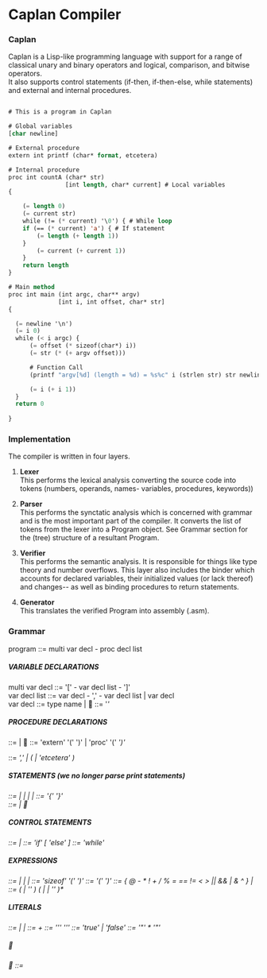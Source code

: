 # Caplan Compiler

### Caplan
Caplan is a Lisp-like programming language with support for a range of classical unary and binary operators and logical, comparison, and bitwise operators.    
It also supports control statements (if-then, if-then-else, while statements) and external and internal procedures.

```lisp

# This is a program in Caplan

# Global variables
[char newline]

# External procedure
extern int printf (char* format, etcetera)

# Internal procedure
proc int countA (char* str)
                [int length, char* current] # Local variables
{

    (= length 0)
    (= current str)
    while (!= (* current) '\0') { # While loop
	if (== (* current) 'a') { # If statement
		(= length (+ length 1))
	}
        (= current (+ current 1))
    }
    return length
}

# Main method
proc int main (int argc, char** argv)
              [int i, int offset, char* str] 
{

  (= newline '\n')
  (= i 0)
  while (< i argc) {
      (= offset (* sizeof(char*) i))
      (= str (* (+ argv offset)))

      # Function Call
      (printf "argv[%d] (length = %d) = %s%c" i (strlen str) str newline)

      (= i (+ i 1))
  }
  return 0
  
}

```

### Implementation

The compiler is written in four layers.
1. **Lexer**    
This performs the lexical analysis converting the source code into tokens (numbers, operands, names- variables, procedures, keywords))
   
2. **Parser**    
This performs the synctatic analysis which is concerned with grammar and is the most important part of the compiler. It converts the list of tokens from the lexer into a Program object. See Grammar section for the (tree) structure of a resultant Program.

3. **Verifier**   
This performs the semantic analysis. It is responsible for things like type theory and number overflows. This layer also includes the binder which accounts for declared variables, their initialized values (or lack thereof) and changes-- as well as binding procedures to return statements.
   
4. **Generator**      
This translates the verified Program into assembly (.asm).


### Grammar

program ::= multi var decl - proc decl list

##### VARIABLE DECLARATIONS
multi var decl   ::= '[' - var decl list - ']'                
var decl list    ::= var decl - ',' - var decl list | var decl                                 
var decl         ::= type name | 🥺
<type>           ::= <name> '*'*

##### PROCEDURE DECLARATIONS
<proc decl list>  ::= <proc decl> <proc decl list> | 🥺
<proc decl>       ::= 'extern' <type> <name> '(' <param decl list> ')' |
                      'proc'   <type> <name> '(' <var decl list> ')' <multi var decl> <statement>
<param decl list> ::= <var decl> ',' <param decl list> | ( <var decl> | 'etcetera' )

##### STATEMENTS (we no longer parse print statements)
<stmt>       ::= <multi stmt> | <control stmt> | <return stmt> | <print stmt> | <exp>
<multi stmt> ::= '{' <stmt list> '}'                   
<stmt list>  ::= <stmt> <stmt list> | 🥺

##### CONTROL STATEMENTS
<control stmt> ::= <conditional> | <loop>
<conditional>  ::= 'if' <exp> <statement> [ 'else' <statement> ]
<loop>         ::= 'while' <exp> <statement>

##### EXPRESSIONS
<exp>       ::= <sizeof> | <literal> | <operation> | <name>
<sizeof>    ::= 'sizeof' '(' <type> ')'
<operation> ::= '(' <operator> <expression list> ')'
<operator>  ::= { @ - * ! + / % = == != < > || && | & ^ } | <name>
<name>      ::= ( <alphabetic char> | '_' ) ( <alphabetic char> | <digit char> | '_' )*

##### LITERALS
<literal>        ::= <int literal> | <char literal> | <bool literal>
<int literal>    ::= <digit>+
<char literal>   ::= ''' <character> '''
<bool literal>   ::= 'true' | 'false'
<string literal> ::= '"' <character>* '"'

##### 🥺
🥺 ::= <EMPTY>
